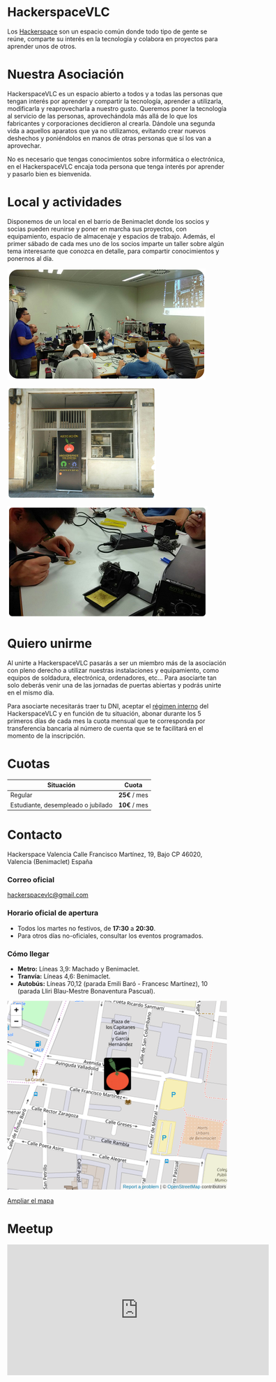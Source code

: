 # HackerspaceVLC

Los [Hackerspace](http://hackerspaces.org/) son un espacio común donde todo tipo de gente se reúne, comparte su interés en la tecnología y colabora en proyectos para aprender unos de otros.

# Nuestra Asociación

HackerspaceVLC es un espacio abierto a todos y a todas las personas que tengan interés por aprender y compartir la tecnología, aprender a utilizarla, modificarla y reaprovecharla a nuestro gusto. Queremos poner la tecnología al servicio de las personas, aprovechándola más allá de lo que los fabricantes y corporaciones decidieron al crearla. Dándole una segunda vida a aquellos aparatos que ya no utilizamos, evitando crear nuevos deshechos y poniéndolos en manos de otras personas que sí los van a aprovechar.

No es necesario que tengas conocimientos sobre informática o electrónica, en el HackerspaceVLC encaja toda persona que tenga interés por aprender y pasarlo bien es bienvenida.

# Local y actividades

Disponemos de un local en el barrio de Benimaclet donde los socios y socias pueden reunirse y poner en marcha sus proyectos, con equipamiento, espacio de almacenaje y espacios de trabajo. Además, el primer sábado de cada mes uno
de los socios imparte un taller sobre algún tema interesante que conozca en detalle, para compartir conocimientos y ponernos al día.

![foto1.png](foto1.png "foto1.png")

![foto2.png](foto2.png "foto2.png")

![foto3.png](foto3.png "foto3.png")

# Quiero unirme

Al unirte a HackerspaceVLC pasarás a ser un miembro más de la asociación con pleno derecho a utilizar nuestras instalaciones y equipamiento, como equipos de soldadura, electrónica, ordenadores, etc... Para asociarte tan solo deberás venir una de las jornadas de puertas abiertas y podrás unirte en el mismo día.

Para asociarte necesitarás traer tu DNI, aceptar el [régimen interno](RegimenInterno.pdf) del HackerspaceVLC y en función de tu situación, abonar durante los 5 primeros días de cada mes la cuota mensual que te corresponda por transferencia bancaria al número de cuenta que se te facilitará en el momento de la inscripción.

# Cuotas

| Situación | Cuota |
|-----------|-------|
| Regular | **25€** / mes |
| Estudiante, desempleado o jubilado | **10€** / mes |

# Contacto

Hackerspace Valencia
Calle Francisco Martínez, 19, Bajo
CP 46020, Valencia (Benimaclet)
España

### Correo oficial

[hackerspacevlc@gmail.com](mailto:hackerspacevlc@gmail.com)

### Horario oficial de apertura

* Todos los martes no festivos, de **17:30** a **20:30**.
* Para otros días no-oficiales, consultar los eventos programados.

### Cómo llegar

* **Metro:** Líneas 3,9: Machado y Benimaclet.
* **Tranvía:** Líneas 4,6: Benimaclet.
* **Autobús:** Líneas 70,12 (parada Emili Baró - Francesc Martínez), 10 (parada Lliri Blau-Mestre Bonaventura Pascual).

![mini_mapa.png](mini_mapa.png "Mapa")

[Ampliar el mapa](https://www.openstreetmap.org/?mlat=39.48828&mlon=-0.35839#map=19/39.48828/-0.35839&layers=N)

# Meetup

<iframe width="600" height="300" src="http://meetu.ps/3fx94l" frameborder="0"></iframe>
